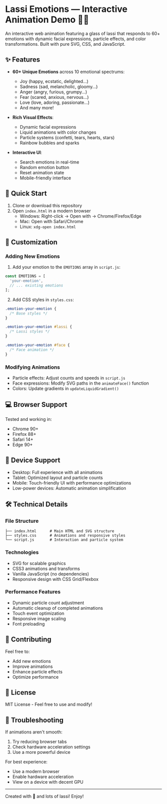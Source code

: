 # Lassi Emotions — Interactive Animation Demo 🥛✨

An interactive web animation featuring a glass of lassi that responds to 60+ emotions with dynamic facial expressions, particle effects, and color transformations. Built with pure SVG, CSS, and JavaScript.

## ✨ Features

- **60+ Unique Emotions** across 10 emotional spectrums:
  - Joy (happy, ecstatic, delighted...)
  - Sadness (sad, melancholic, gloomy...)
  - Anger (angry, furious, grumpy...)
  - Fear (scared, anxious, nervous...)
  - Love (love, adoring, passionate...)
  - And many more!

- **Rich Visual Effects**:
  - Dynamic facial expressions
  - Liquid animations with color changes
  - Particle systems (confetti, tears, hearts, stars)
  - Rainbow bubbles and sparks

- **Interactive UI**:
  - Search emotions in real-time
  - Random emotion button
  - Reset animation state
  - Mobile-friendly interface

## 🚀 Quick Start

1. Clone or download this repository
2. Open `index.html` in a modern browser
   - Windows: Right-click → Open with → Chrome/Firefox/Edge
   - Mac: Open with Safari/Chrome
   - Linux: `xdg-open index.html`

## 🎨 Customization

### Adding New Emotions

1. Add your emotion to the `EMOTIONS` array in `script.js`:
```javascript
const EMOTIONS = [
  'your-emotion',
  // ... existing emotions
];
```

2. Add CSS styles in `styles.css`:
```css
.emotion-your-emotion {
  /* Base styles */
}

.emotion-your-emotion #lassi {
  /* Lassi styles */
}

.emotion-your-emotion #face {
  /* Face animation */
}
```

### Modifying Animations

- Particle effects: Adjust counts and speeds in `script.js`
- Face expressions: Modify SVG paths in the `animateFace()` function
- Colors: Update gradients in `updateLiquidGradient()`

## 💻 Browser Support

Tested and working in:
- Chrome 90+
- Firefox 88+
- Safari 14+
- Edge 90+

## 📱 Device Support

- Desktop: Full experience with all animations
- Tablet: Optimized layout and particle counts
- Mobile: Touch-friendly UI with performance optimizations
- Low-power devices: Automatic animation simplification

## 🛠 Technical Details

### File Structure
```
├── index.html      # Main HTML and SVG structure
├── styles.css      # Animations and responsive styles
└── script.js       # Interaction and particle system
```

### Technologies
- SVG for scalable graphics
- CSS3 animations and transforms
- Vanilla JavaScript (no dependencies)
- Responsive design with CSS Grid/Flexbox

### Performance Features
- Dynamic particle count adjustment
- Automatic cleanup of completed animations
- Touch event optimization
- Responsive image scaling
- Font preloading

## 🤝 Contributing

Feel free to:
- Add new emotions
- Improve animations
- Enhance particle effects
- Optimize performance

## 📝 License

MIT License - Feel free to use and modify!

## 🐛 Troubleshooting

If animations aren't smooth:
1. Try reducing browser tabs
2. Check hardware acceleration settings
3. Use a more powerful device

For best experience:
- Use a modern browser
- Enable hardware acceleration
- View on a device with decent GPU

---

Created with 💖 and lots of lassi! Enjoy!
